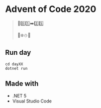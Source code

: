 # Advent of Code 2020

>📅0️⃣1️⃣➡️2️⃣5️⃣
>
>🎄❄️⛄🎅

## Run day

```
cd dayXX
dotnet run
```

## Made with

* .NET 5
* Visual Studio Code
